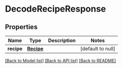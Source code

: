 # DecodeRecipeResponse

## Properties
Name | Type | Description | Notes
------------ | ------------- | ------------- | -------------
**recipe** | [**Recipe**](Recipe.md) |  | [default to null]

[[Back to Model list]](../README.md#documentation-for-models) [[Back to API list]](../README.md#documentation-for-api-endpoints) [[Back to README]](../README.md)


